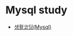 # Mysql study

- [생활코딩(Mysql)](https://www.youtube.com/playlist?list=PLuHgQVnccGMCgrP_9HL3dAcvdt8qOZxjW)